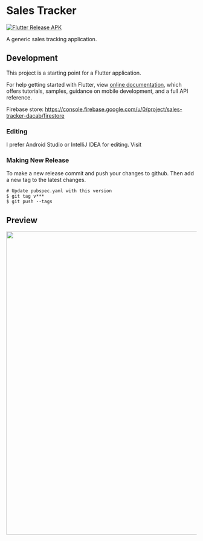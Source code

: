 # Sales Tracker

[![Flutter Release APK](https://github.com/dipu-bd/sales_tracker/actions/workflows/release-apk.yml/badge.svg)](https://github.com/dipu-bd/sales_tracker/actions/workflows/release-apk.yml)

A generic sales tracking application.

## Development

This project is a starting point for a Flutter application.

For help getting started with Flutter, view [online documentation](https://flutter.dev/docs), which offers tutorials,
samples, guidance on mobile development, and a full API reference.

Firebase store: https://console.firebase.google.com/u/0/project/sales-tracker-dacab/firestore

### Editing

I prefer Android Studio or IntelliJ IDEA for editing. Visit 

### Making New Release

To make a new release commit and push your changes to github. Then add a new tag to the latest changes.

```
# Update pubspec.yaml with this version
$ git tag v***
$ git push --tags
```

## Preview

<img src="https://github.com/dipu-bd/sales_tracker/releases/download/v1.2.3%2B6/sales_tracker_v1.2.3_6-min.gif" height="800px" style="object-fit: contain; object-position: top center;">
